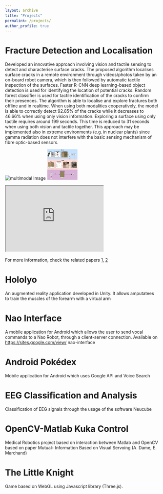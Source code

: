```yaml
---
layout: archive
title: "Projects"
permalink: /projects/
author_profile: true
---
```




Fracture Detection and Localisation
======
Developed an innovative approach involving vision and tactile sensing to detect and characterise surface cracks. 
The proposed algorithm localises surface cracks in a remote environment through videos/photos taken by an on-board robot camera, which is then followed by automatic tactile inspection of the surfaces. 
Faster R-CNN deep learning-based object detection is used for identifying the location of potential cracks. 
Random forest classifier is used for tactile identification of the cracks to confirm their presences. 
The algorithm is able to localise and explore fractures both offline and in realtime.
When using both modalities cooperatively, the model is able to correctly detect 92.85% of the cracks while it decreases to 46.66% when using only vision information. 
Exploring a surface using only tactile requires around 199 seconds. This time is reduced to 31 seconds when using both vision and tactile together. 
This approach may be implemented also in extreme environments (e.g. in nuclear plants) since gamma radiation does not interfere with the basic sensing mechanism of fibre optic-based sensors.



![multimodal Image]()
<img src="https://github.com/francescapalermo/francescapalermo.github.io/blob/master/_projects/multi_modal_algorithm_horizontal_complete.jpg?raw=true" width="100" height="100"/>

<iframe width="320" height="215"
src="https://www.youtube.com/embed/UEqlDOTNtKc">
</iframe>

For more information, check the related papers [1](https://www.frontiersin.org/articles/10.3389/frobt.2020.513004/full), [2](https://ieeexplore.ieee.org/abstract/document/9196936)

Hololyo
======
An augmented reality application developed in Unity. It allows amputatees to train the
muscles of the forearm with a virtual arm


Nao Interface
======
A mobile application for Android which allows the user to send vocal commands to a
Nao Robot, through a client-server connection. Available on https://sites.google.com/view/
nao-interface

Android Pokédex
======
Mobile application for Android which uses Google API and Voice Search


EEG Classification and Analysis
======
Classification of EEG signals through the usage of the software Neucube


OpenCV-Matlab Kuka Control
======
Medical Robotics project based on interaction between Matlab and OpenCV based on paper Mutual-
Information Based on Visual Servoing (A. Dame, E. Marchand)

The Little Knight
======
Game based on WebGL using Javascript library (Three.js).